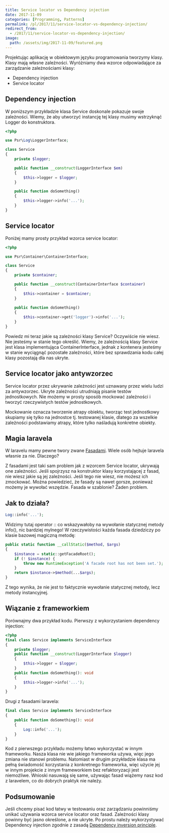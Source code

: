 ```yaml
---
title: Service locator vs Dependency injection
date: 2017-11-09
categories: [Programming, Patterns]
permalink: /pl/2017/11/service-locator-vs-dependency-injection/
redirect_from:
  - /2017/11/service-locator-vs-dependency-injection/
image:
  path: /assets/img/2017-11-09/featured.png
---
```

Projektując aplikację w obiektowym języku programowania tworzymy klasy. Klasy mają własne zależności. Wyróżniamy dwa wzorce odpowiadające za zarządzanie zależnościami klasy:
- Dependency injection
- Service locator

## Dependency injection
W poniższym przykładzie klasa Service doskonale pokazuje swoje zależności. Wiemy, że aby utworzyć instancję tej klasy musimy wstrzyknąć Logger do konstruktora.

```php
<?php

use Psr\Log\LoggerInterface;

class Service
{
    private $logger;

    public function __construct(LoggerInterface $em)
    {
        $this->logger = $logger;
    }

    public function doSomething()
    {
        $this->logger->info('...');
    }
}
```

## Service locator
Poniżej mamy prosty przykład wzorca service locator:
```php
<?php

use Psr\Container\ContainerInterface;

class Service
{
    private $container;

    public function __construct(ContainerInterface $container)
    {
        $this->container = $container;
    }
    
    public function doSomething()
    {
        $this->container->get('logger')->info('...');
    }
}
```
Powiedz mi teraz jakie są zależności klasy Service? Oczywiście nie wiesz. Nie jesteśmy w stanie tego określić. Wiemy, że zależnością klasy Service jest klasa implementująca ContainerInterface, jednak z kontenera jesteśmy w stanie wyciągnąć pozostałe zależności, które bez sprawdzania kodu całej klasy pozostają dla nas ukryte.

## Service locator jako antywzorzec
Service locator przez ukrywanie zależności jest uznawany przez wielu ludzi za antywzorzec. Ukryte zależności utrudniają pisanie testów jednostkowych. Nie możemy w prosty sposób mockować zależności i tworzyć rzeczywistych testów jednostkowych.

Mockowanie oznacza tworzenie atrapy obiektu, tworząc test jednostkowy skupiamy się tylko na jednostce tj. testowanej klasie, dlatego za wszelkie zależności podstawiamy atrapy, które tylko naśladują konkretne obiekty.

## Magia laravela
W laravelu mamy pewne twory zwane [Fasadami](https://laravel.com/docs/5.5/facades). Wiele osób hejtuje laravela własnie za nie. Dlaczego?

Z fasadami jest taki sam problem jak z wzorcem Service locator, ukrywają one zależności. Jeśli spojrzysz na konstruktor klasy korzystającej z fasad, nie wiesz jakie są jej zależności. Jeśli tego nie wiesz, nie możesz ich zmockować. Można powiedzieć, że fasady są nawet gorsze, ponieważ możemy je wywołać wszędzie. Fasada w szablonie? Żaden problem.

## Jak to działa?
```php
Log::info('...');
```

Widzimy tutaj operator :: co wskazywałoby na wywołanie statycznej metody info(), nic bardziej mylnego! W rzeczywistości każda fasada dziedziczy po klasie bazowej magiczną metodę:

```php
public static function __callStatic($method, $args)
{
    $instance = static::getFacadeRoot();
    if (! $instance) {
        throw new RuntimeException('A facade root has not been set.');
    }
    return $instance->$method(...$args);
}
```
Z tego wynika, że nie jest to faktycznie wywołanie statycznej metody, lecz metody instancyjnej.

## Wiązanie z frameworkiem
Porównajmy dwa przykład kodu. Pierwszy z wykorzystaniem dependency injection:
```php
<?php
final class Service implements ServiceInterface
{
    private $logger;
    public function __construct(LoggerInterface $logger)
    {
        $this->logger = $logger;
    }
    public function doSomething(): void
    {
        $this->logger->info('...');
    }
}
```

Drugi z fasadami laravela:

```php
final class Service implements ServiceInterface
{
    public function doSomething(): void
    {
        Log::info('...');
    }
}
```
Kod z pierwszego przykładu możemy łatwo wykorzystać w innym frameworku. Nasza klasa nie wie jakiego frameworka używa, więc jego zmiana nie stanowi problemu. Natomiast w drugim przykładzie klasa ma pełną świadomość korzystania z konkretnego frameworka, więc użycie jej w innym projekcie z innym frameworkiem bez refaktoryzacji jest niemożliwe. Wnioski nasuwają się same, używając fasad wiążemy nasz kod z laravelem, co do dobrych praktyk nie należy.

## Podsumowanie
Jeśli chcemy pisać kod łatwy w testowaniu oraz zarządzaniu powinniśmy unikać używania wzorca service locator oraz fasad. Zależności klasy powinny być jasno określone, a nie ukryte. Po prostu należy wykorzystywać Dependency injection zgodnie z zasadą [Dependency inversion principle](https://sarvendev.com/2017/08/5-solid-dependency-inversion-principle/).
